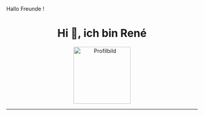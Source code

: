 Hallo Freunde !

<h1 align="center">Hi 👋, ich bin René</h1>


<p align="center">
  <img src="https://github.com/deinBenutzername.png" width="150" alt="Profilbild" />
</p>


---







